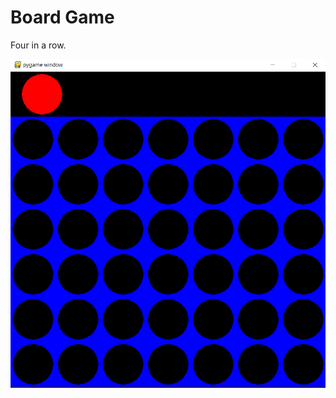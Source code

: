 # Board Game

Four in a row.

![Screenshot](https://github.com/tingtingzhang90/Board_Game/blob/master/ScreenShot.png)
